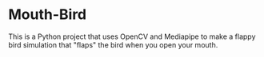 # Mouth-Bird
This is a Python project that uses OpenCV and Mediapipe to make a flappy bird simulation that "flaps" the bird when you open your mouth.

